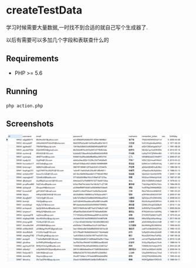 # createTestData

学习时候需要大量数据,一时找不到合适的就自己写个生成器了.

以后有需要可以多加几个字段和表联查什么的

## Requirements

- PHP >= 5.6

  

## Running

```
php action.php
```



## Screenshots

![](./screenshots.png)